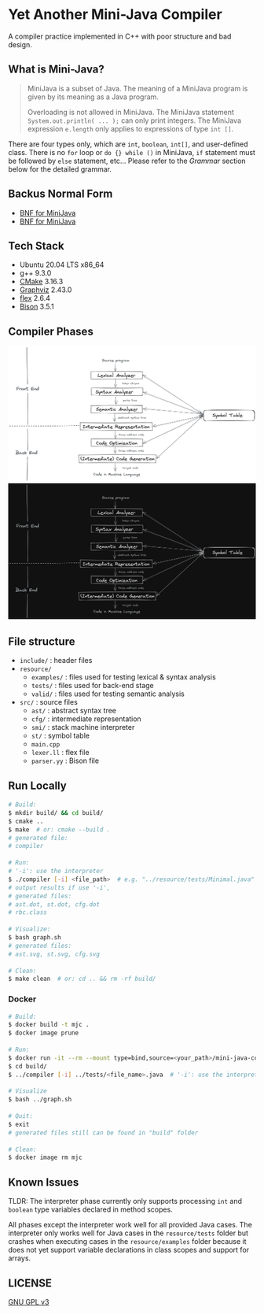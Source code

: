# Yet Another Mini-Java Compiler

A compiler practice implemented in C++ with poor structure and bad design.

## What is Mini-Java?

> MiniJava is a subset of Java. The meaning of a MiniJava program is given by its meaning as a Java program.  
>
> Overloading is not allowed in MiniJava. The MiniJava statement `System.out.println( ... );` can only print integers. The MiniJava expression `e.length` only applies to expressions of type `int []`.

There are four types only, which are `int`, `boolean`, `int[]`, and user-defined class. There is no `for` loop or `do {} while ()` in MiniJava, `if` statement must be followed by `else` statement, etc... Please refer to the _Grammar_ section below for the detailed grammar.

## Backus Normal Form

* [BNF for MiniJava](https://www.cambridge.org/us/features/052182060X/grammar.html)
* [BNF for MiniJava](https://web.cs.ucla.edu/classes/spring11/cs132/cs132/mj/minijava.html)

## Tech Stack

* Ubuntu 20.04 LTS x86_64
* g++ 9.3.0
* [CMake](https://cmake.org/) 3.16.3
* [Graphviz](https://graphviz.org/) 2.43.0
* [flex](https://github.com/westes/flex) 2.6.4
* [Bison](https://www.gnu.org/software/bison/bison.html) 3.5.1

## Compiler Phases

<div align="center">
  <img src="resource/phases-light.png#gh-light-mode-only" width="800" height="auto" alt="Compiler Phases">
  <img src="resource/phases-dark.png#gh-dark-mode-only" width="800" height="auto" alt="Compiler Phases">
</div>

## File structure

* `include/` : header files
* `resource/`
  * `examples/` : files used for testing lexical & syntax analysis
  * `tests/` : files used for back-end stage
  * `valid/` : files used for testing semantic analysis
* `src/` : source files
  * `ast/` : abstract syntax tree
  * `cfg/` : intermediate representation
  * `smi/` : stack machine interpreter
  * `st/` : symbol table
  * `main.cpp`
  * `lexer.ll` : flex file
  * `parser.yy` : Bison file

## Run Locally

``` Bash
# Build:
$ mkdir build/ && cd build/
$ cmake ..
$ make  # or: cmake --build .
# generated file:
# compiler

# Run:
# '-i': use the interpreter
$ ./compiler [-i] <file_path>  # e.g. "../resource/tests/Minimal.java"
# output results if use '-i',
# generated files:
# ast.dot, st.dot, cfg.dot
# rbc.class

# Visualize:
$ bash graph.sh
# generated files:
# ast.svg, st.svg, cfg.svg

# Clean:
$ make clean  # or: cd .. && rm -rf build/
```

### Docker

``` Bash
# Build:
$ docker build -t mjc .
$ docker image prune

# Run:
$ docker run -it --rm --mount type=bind,source=<your_path>/mini-java-compiler/build,target=/home/build mjc
$ cd build/
$ ../compiler [-i] ../tests/<file_name>.java  # '-i': use the interpreter

# Visualize
$ bash ../graph.sh

# Quit:
$ exit
# generated files still can be found in "build" folder

# Clean:
$ docker image rm mjc
```

## Known Issues

TLDR: The interpreter phase currently only supports processing `int` and `boolean` type variables declared in method scopes.

All phases except the interpreter work well for all provided Java cases. The interpreter only works well for Java cases in the `resource/tests` folder but crashes when executing cases in the `resource/examples` folder because it does not yet support variable declarations in class scopes and support for arrays.

## LICENSE

[GNU GPL v3](https://choosealicense.com/licenses/gpl-3.0/)
